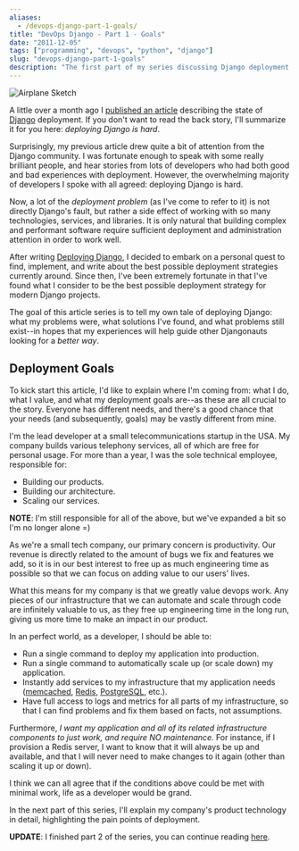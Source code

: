 ```yaml
---
aliases:
  - /devops-django-part-1-goals/
title: "DevOps Django - Part 1 - Goals"
date: "2011-12-05"
tags: ["programming", "devops", "python", "django"]
slug: "devops-django-part-1-goals"
description: "The first part of my series discussing Django deployment best practices and devops strategies."
---
```



![Airplane Sketch][]


A little over a month ago I [published an article][] describing the state of
[Django][] deployment.  If you don't want to read the back story, I'll
summarize it for you here: *deploying Django is hard*.

Surprisingly, my previous article drew quite a bit of attention from the Django
community.  I was fortunate enough to speak with some really brilliant people,
and hear stories from lots of developers who had both good and bad experiences
with deployment.  However, the overwhelming majority of developers I spoke with
all agreed: deploying Django is hard.

Now, a lot of the *deployment problem* (as I've come to refer to it) is not
directly Django's fault, but rather a side effect of working with so many
technologies, services, and libraries.  It is only natural that building
complex and performant software require sufficient deployment and
administration attention in order to work well.

After writing [Deploying Django][], I decided to embark on a personal quest to
find, implement, and write about the best possible deployment strategies
currently around.  Since then, I've been extremely fortunate in that I've found
what I consider to be the best possible deployment strategy for modern Django
projects.

The goal of this article series is to tell my own tale of deploying Django:
what my problems were, what solutions I've found, and what problems still
exist--in hopes that my experiences will help guide other Djangonauts looking
for a *better way*.


## Deployment Goals

To kick start this article, I'd like to explain where I'm coming from: what I
do, what I value, and what my deployment goals are--as these are all crucial to
the story.  Everyone has different needs, and there's a good chance that your
needs (and subsequently, goals) may be vastly different from mine.

I'm the lead developer at a small telecommunications startup in the USA.  My
company builds various telephony services, all of which are free for personal
usage.  For more than a year, I was the sole technical employee, responsible
for:

-   Building our products.
-   Building our architecture.
-   Scaling our services.

**NOTE**: I'm still responsible for all of the above, but we've expanded a bit
so I'm no longer alone =)

As we're a small tech company, our primary concern is productivity.  Our
revenue is directly related to the amount of bugs we fix and features we add,
so it is in our best interest to free up as much engineering time as possible
so that we can focus on adding value to our users' lives.

What this means for my company is that we greatly value devops work.  Any
pieces of our infrastructure that we can automate and scale through code are
infinitely valuable to us, as they free up engineering time in the long run,
giving us more time to make an impact in our product.

In an perfect world, as a developer, I should be able to:

-   Run a single command to deploy my application into production.
-   Run a single command to automatically scale up (or scale down) my
    application.
-   Instantly add services to my infrastructure that my application needs
    ([memcached][], [Redis][], [PostgreSQL][], etc.).
-   Have full access to logs and metrics for all parts of my infrastructure, so
    that I can find problems and fix them based on facts, not assumptions.

Furthermore, *I want my application and all of its related infrastructure
components to just work, and require NO maintenance.*  For instance, if I
provision a Redis server, I want to know that it will always be up and
available, and that I will never need to make changes to it again (other than
scaling it up or down).

I think we can all agree that if the conditions above could be met with minimal
work, life as a developer would be grand.

In the next part of this series, I'll explain my company's product technology
in detail, highlighting the pain points of deployment.


**UPDATE**: I finished part 2 of the series, you can continue reading [here][].


  [Airplane Sketch]: /static/blog/images/2011/airplane-sketch.png "Airplane Sketch"
  [published an article]: {filename}/articles/2011/deploying-django.md "Deploying Django"
  [Django]: https://www.djangoproject.com/ "Django"
  [Deploying Django]: {filename}/articles/2011/deploying-django.md "Deploying Django"
  [memcached]: http://memcached.org/ "memcached"
  [Redis]: http://redis.io/ "Redis"
  [postgresql]: http://www.postgresql.org/ "PostgreSQL"
  [here]: {filename}/articles/2011/devops-django-part-2-the-pain-of-deployment.md "DevOps Django - Part 2 - The Pain of Deployment"

